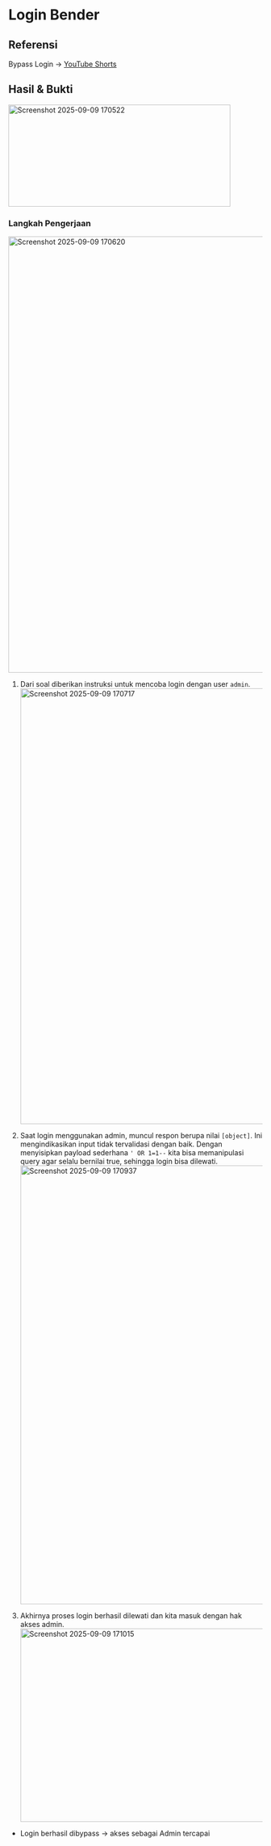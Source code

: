 # Login Bender

## Referensi

Bypass Login → [YouTube Shorts]([https://youtube.com/shorts/LT4JZrtrazM?si=ZiliDvZT-KVUzDU2](https://youtube.com/shorts/XSpDXLFdPZk?si=1gzAPip35bbrxQK8))

## Hasil & Bukti

<img width="440" height="202" alt="Screenshot 2025-09-09 170522" src="https://github.com/user-attachments/assets/ced1620b-3823-4f24-9b8c-52c4d7a197f2" />

### Langkah Pengerjaan

<img width="1919" height="864" alt="Screenshot 2025-09-09 170620" src="https://github.com/user-attachments/assets/53e7f670-18a3-48c7-805a-45841ec21e49" />

1. Dari soal diberikan instruksi untuk mencoba login dengan user `admin`.
   <img width="1919" height="863" alt="Screenshot 2025-09-09 170717" src="https://github.com/user-attachments/assets/3d9bd657-cb25-4bf0-b04d-07582f33a5ae" />

2. Saat login menggunakan admin, muncul respon berupa nilai `[object]`. Ini mengindikasikan input tidak tervalidasi dengan baik. Dengan menyisipkan payload sederhana `' OR 1=1--` kita bisa memanipulasi query agar selalu bernilai true, sehingga login bisa dilewati.
   <img width="1919" height="869" alt="Screenshot 2025-09-09 170937" src="https://github.com/user-attachments/assets/9507cae2-69cf-44a7-b630-90bde74dac07" />

3. Akhirnya proses login berhasil dilewati dan kita masuk dengan hak akses admin.
   <img width="1919" height="383" alt="Screenshot 2025-09-09 171015" src="https://github.com/user-attachments/assets/bfc8ea5c-bad6-4ad0-82b7-189901269728" />

* Login berhasil dibypass → akses sebagai Admin tercapai 

